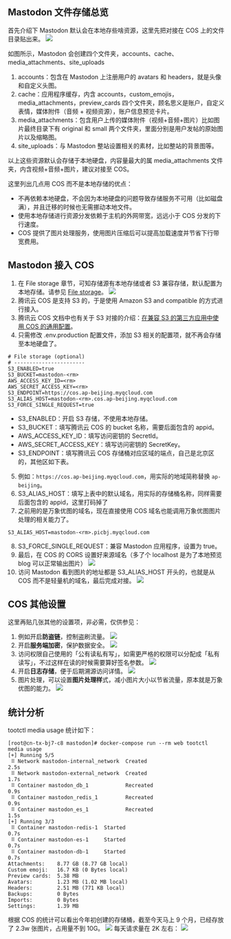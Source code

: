 ## Mastodon 文件存储总览
首先介绍下 Mastodon 默认会在本地存些啥资源，这里先把对接在 COS 上的文件目录贴出来。
![](https://qcloudimg.tencent-cloud.cn/raw/239095d6d0dca42582ef3e6c7ae4be24.png)

如图所示，Mastodon 会创建四个文件夹，accounts、cache、media_attachments、site_uploads

1. accounts：包含在 Mastodon 上注册用户的 avatars 和 headers，就是头像和自定义头图。
2. cache：应用程序缓存，内含 accounts，custom_emojis，media_attachments，preview_cards 四个文件夹，顾名思义是账户，自定义表情，媒体附件（音频 + 视频资源），账户信息预览卡片。
3. media_attachments：包含用户上传的媒体附件（视频+音频+图片）比如图片最终目录下有 original 和 small 两个文件夹，里面分别是用户发帖的原始图片以及缩略图。
4. site_uploads：与 Mastodon 整站设置相关的素材，比如整站的背景图等。

以上这些资源默认会存储于本地硬盘，内容量最大的属 media_attachments 文件夹，内含视频+音频+图片，建议对接至 COS。

这里列出几点用 COS 而不是本地存储的优点：
- 不再依赖本地硬盘，不会因为本地硬盘的问题导致存储服务不可用（比如磁盘满），并且迁移的时候也无需挪动本地文件。
- 使用本地存储进行资源分发依赖于主机的外网带宽，远远小于 COS 分发的下行速度。
- COS 提供了图片处理服务，使用图片压缩后可以提高加载速度并节省下行带宽费用。

## Mastodon 接入 COS
1. 在 File storage 章节，可知存储源有本地存储或者 S3 兼容存储，默认配置为本地存储。请参见 [File storage](https://github.com/mastodon/documentation/blob/master/content/en/admin/config.md#file-storage-cdn)。
![](https://qcloudimg.tencent-cloud.cn/raw/e129d6552717631d35078bbaff20f68f.png)
2. 腾讯云 COS 是支持 S3 的，于是使用 Amazon S3 and compatible 的方式进行接入。
3. 腾讯云 COS 文档中也有关于 S3 对接的介绍：[在兼容 S3 的第三方应用中使用 COS 的通用配置](https://cloud.tencent.com/document/product/436/41284?from=10680)。
4. 只需修改 .env.production 配置文件，添加 S3 相关的配置项，就不再会存储至本地硬盘了。
```
# File storage (optional)
# -----------------------
S3_ENABLED=true
S3_BUCKET=mastodon-<rm>
AWS_ACCESS_KEY_ID=<rm>
AWS_SECRET_ACCESS_KEY=<rm>
S3_ENDPOINT=https://cos.ap-beijing.myqcloud.com
S3_ALIAS_HOST=mastodon-<rm>.cos.ap-beijing.myqcloud.com
S3_FORCE_SINGLE_REQUEST=true

```
 - S3_ENABLED：开启 S3 存储，不使用本地存储。
 - S3_BUCKET：填写腾讯云 COS 的 bucket 名称，需要后面包含的 appid。
 - AWS_ACCESS_KEY_ID：填写访问密钥的 SecretId。
 - AWS_SECRET_ACCESS_KEY：填写访问密钥的 SecretKey。
 - S3_ENDPOINT：填写腾讯云 COS 存储桶对应区域的端点，自己是北京区的，其他区如下表。
5. 例如：`https://cos.ap-beijing.myqcloud.com`，用实际的地域简称替换 `ap-beijing`。
6. S3_ALIAS_HOST：填写上表中的默认域名，用实际的存储桶名称，同样需要后面包含的 appid，这里打码掉了
7. 之前用的是万象优图的域名，现在直接使用 COS 域名也能调用万象优图图片处理的相关能力了。
```
S3_ALIAS_HOST=mastodon-<rm>.picbj.myqcloud.com
```
8. S3_FORCE_SINGLE_REQUEST：兼容 Mastodon 应用程序，设置为 true。
9. 最后，在 COS 的 CORS 设置好来源域名（多了个 localhost 是为了本地预览 blog 可以正常输出图片）
![](https://qcloudimg.tencent-cloud.cn/raw/dfa54dabaaa8d6f4e509ff536746f9de.png)
10. 访问 Mastodon 看到图片的地址都是 S3_ALIAS_HOST 开头的，也就是从 COS 而不是轻量机的域名，最后完成对接。
![](https://qcloudimg.tencent-cloud.cn/raw/bd3f6d889673209d22359f9da59c9b3a.png)


## COS 其他设置
这里再贴几张其他的设置项，非必需，仅供参见：

1. 例如开启**防盗链**，控制盗刷流量。
![](https://qcloudimg.tencent-cloud.cn/raw/f92e7ba7c41946d00b093b5b5d023110.png)
2. 开启**服务端加密**，保护数据安全。
![](https://qcloudimg.tencent-cloud.cn/raw/a4594d79e7871cce6bae774532fe1f21.png)
3. 访问权限自己使用的「公有读私有写」，如需更严格的权限可以分配成「私有读写」，不过这样在读的时候需要算好签名参数。
![](https://qcloudimg.tencent-cloud.cn/raw/ac06affdf4fe67af3f7cc4b5d3f8a39a.png)
4. 开启**日志存储**，便于后期溯源访问详情。
![](https://qcloudimg.tencent-cloud.cn/raw/515e0b9ecf22e0573b66a4cdd91f786d.png)
5. 图片处理，可以设置**图片处理样**式，减小图片大小以节省流量，原本就是万象优图的能力。
![](https://qcloudimg.tencent-cloud.cn/raw/011267c72048026bb2797e0ad0b6fbe8.png)

## 统计分析
tootctl media usage 统计如下：
```
[root@cn-tx-bj7-c8 mastodon]# docker-compose run --rm web tootctl media usage
[+] Running 5/5
 ⠿ Network mastodon-internal_network  Created                                                                                                                                                                                                        2.5s
 ⠿ Network mastodon-external_network  Created                                                                                                                                                                                                        1.7s
 ⠿ Container mastodon_db_1            Recreated                                                                                                                                                                                                      0.9s
 ⠿ Container mastodon_redis_1         Recreated                                                                                                                                                                                                      0.9s
 ⠿ Container mastodon_es_1            Recreated                                                                                                                                                                                                      1.5s
[+] Running 3/3
 ⠿ Container mastodon-redis-1  Started                                                                                                                                                                                                               0.7s
 ⠿ Container mastodon-es-1     Started                                                                                                                                                                                                               0.7s
 ⠿ Container mastodon-db-1     Started                                                                                                                                                                                                               0.7s
Attachments:    8.77 GB (8.77 GB local)
Custom emoji:   16.7 KB (0 Bytes local)
Preview cards:  5.38 MB
Avatars:        1.23 MB (1.02 MB local)
Headers:        2.51 MB (771 KB local)
Backups:        0 Bytes
Imports:        0 Bytes
Settings:       1.39 MB

```

根据 COS 的统计可以看出今年初创建的存储桶，截至今天马上 9 个月，已经存放了 2.3w 张图片，占用量不到 10G。
![](https://qcloudimg.tencent-cloud.cn/raw/5ca0c1218557a671e7a92478bbc9d6c3.png)
每天请求量在 2K 左右：
![](https://qcloudimg.tencent-cloud.cn/raw/9b55b63b791aac990b75565c9a315eb7.png)
